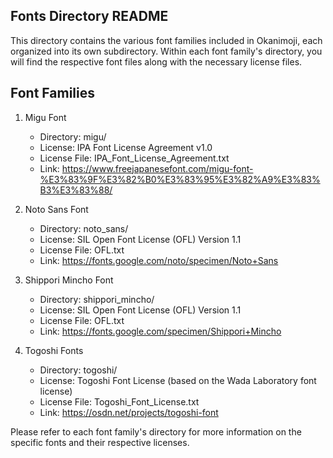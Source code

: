 Fonts Directory README
----------------------

This directory contains the various font families included in Okanimoji, each organized into its own subdirectory. Within each font family's directory, you will find the respective font files along with the necessary license files.

Font Families
-------------

1. Migu Font
   - Directory: migu/
   - License: IPA Font License Agreement v1.0
   - License File: IPA_Font_License_Agreement.txt
   - Link: https://www.freejapanesefont.com/migu-font-%E3%83%9F%E3%82%B0%E3%83%95%E3%82%A9%E3%83%B3%E3%83%88/

2. Noto Sans Font
   - Directory: noto_sans/
   - License: SIL Open Font License (OFL) Version 1.1
   - License File: OFL.txt
   - Link: https://fonts.google.com/noto/specimen/Noto+Sans

3. Shippori Mincho Font
   - Directory: shippori_mincho/
   - License: SIL Open Font License (OFL) Version 1.1
   - License File: OFL.txt
   - Link: https://fonts.google.com/specimen/Shippori+Mincho

4. Togoshi Fonts
   - Directory: togoshi/
   - License: Togoshi Font License (based on the Wada Laboratory font license)
   - License File: Togoshi_Font_License.txt
   - Link: https://osdn.net/projects/togoshi-font

Please refer to each font family's directory for more information on the specific fonts and their respective licenses.

